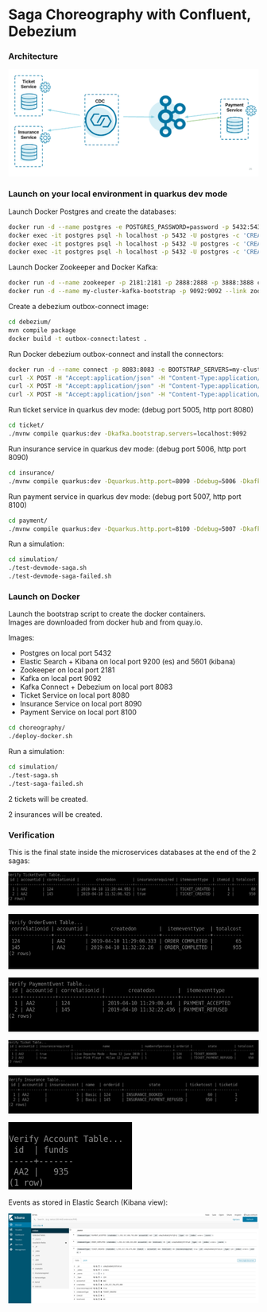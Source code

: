 Saga Choreography with Confluent, Debezium
=============================

### Architecture

![ScreenShot 1](images/saga1.png)


### Launch on your local environment in quarkus dev mode

Launch Docker Postgres and create the databases:

```bash
docker run -d --name postgres -e POSTGRES_PASSWORD=password -p 5432:5432 debezium/postgres
docker exec -it postgres psql -h localhost -p 5432 -U postgres -c 'CREATE DATABASE tickets;'
docker exec -it postgres psql -h localhost -p 5432 -U postgres -c 'CREATE DATABASE payments;'
docker exec -it postgres psql -h localhost -p 5432 -U postgres -c 'CREATE DATABASE insurances;'
```

Launch Docker Zookeeper and Docker Kafka:

```bash
docker run -d --name zookeeper -p 2181:2181 -p 2888:2888 -p 3888:3888 confluentinc/cp-zookeeper:6.1.0
docker run -d --name my-cluster-kafka-bootstrap -p 9092:9092 --link zookeeper:zookeeper confluentinc/cp-enterprise-kafka:6.1.0
```

Create a debezium outbox-connect image:

```bash
cd debezium/
mvn compile package
docker build -t outbox-connect:latest .
```

Run Docker debezium outbox-connect and install the connectors:

```bash
docker run -d --name connect -p 8083:8083 -e BOOTSTRAP_SERVERS=my-cluster-kafka-bootstrap:9092 -e GROUP_ID=1 -e CONNECT_KEY_CONVERTER_SCHEMAS_ENABLE=false -e CONNECT_VALUE_CONVERTER_SCHEMAS_ENABLE=false -e CONFIG_STORAGE_TOPIC=my-connect-configs -e OFFSET_STORAGE_TOPIC=my-connect-offsets -e ADVERTISED_HOST_NAME=${DOCKER_HOST} --link zookeeper:zookeeper --link postgres:postgres --link my-cluster-kafka-bootstrap:my-cluster-kafka-bootstrap outbox-connect
curl -X POST -H "Accept:application/json" -H "Content-Type:application/json" localhost:8083/connectors/ -d @connector/ticket-connector.json
curl -X POST -H "Accept:application/json" -H "Content-Type:application/json" localhost:8083/connectors/ -d @connector/order-connector.json
curl -X POST -H "Accept:application/json" -H "Content-Type:application/json" localhost:8083/connectors/ -d @connector/payment-connector.json
```

Run ticket service in quarkus dev mode: (debug port 5005, http port 8080)

```bash
cd ticket/
./mvnw compile quarkus:dev -Dkafka.bootstrap.servers=localhost:9092
```

Run insurance service in quarkus dev mode: (debug port 5006, http port 8090)

```bash
cd insurance/
./mvnw compile quarkus:dev -Dquarkus.http.port=8090 -Ddebug=5006 -Dkafka.bootstrap.servers=localhost:9092
```

Run payment service in quarkus dev mode: (debug port 5007, http port 8100)

```bash
cd payment/
./mvnw compile quarkus:dev -Dquarkus.http.port=8100 -Ddebug=5007 -Dkafka.bootstrap.servers=localhost:9092
```

 Run a simulation:

```bash
cd simulation/
./test-devmode-saga.sh
./test-devmode-saga-failed.sh
```


### Launch on Docker
Launch the bootstrap script to create the docker containers.<br>
Images are downloaded from docker hub and from quay.io.

Images:
 - Postgres on local port 5432
 - Elastic Search + Kibana on local port 9200 (es) and 5601 (kibana)
 - Zookeeper on local port 2181
 - Kafka on local port 9092
 - Kafka Connect + Debezium on local port 8083
 - Ticket Service on local port 8080
 - Insurance Service on local port 8090
 - Payment Service on local port 8100

```bash
cd choreography/
./deploy-docker.sh
```

Run a simulation:

```bash
cd simulation/
./test-saga.sh
./test-saga-failed.sh
```

2 tickets will be created.

2 insurances will be created.

### Verification

This is the final state inside the microservices databases at the end of the 2 sagas:

![ScreenShot 1](images/ticketevent.png)

![ScreenShot 2](images/orderevent.png)

![ScreenShot 3](images/paymentevent.png)

![ScreenShot 4](images/tickettable.png)

![ScreenShot 5](images/insurancetable.png)

![ScreenShot 6](images/accounttable.png)

Events as stored in Elastic Search (Kibana view):

![ScreenShot 7](images/kibana.png)
